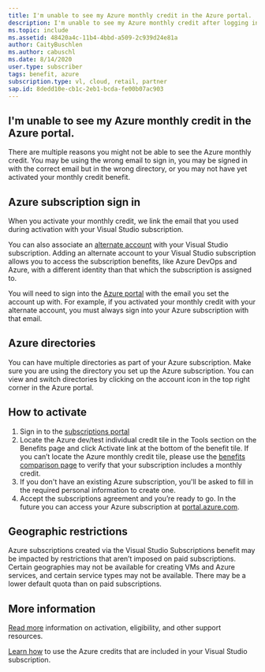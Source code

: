 ```yaml
---
title: I'm unable to see my Azure monthly credit in the Azure portal.
description: I'm unable to see my Azure monthly credit after logging into the Azure portal 
ms.topic: include
ms.assetid: 48420a4c-11b4-4bbd-a509-2c939d24e81a
author: CaityBuschlen
ms.author: cabuschl
ms.date: 8/14/2020
user.type: subscriber
tags: benefit, azure
subscription.type: vl, cloud, retail, partner
sap.id: 8dedd10e-cb1c-2eb1-bcda-fe00b07ac903
---
```


## I'm unable to see my Azure monthly credit in the Azure portal.

There are multiple reasons you might not be able to see the Azure monthly credit. You may be using the wrong email to sign in, you may be signed in with the correct email but in the wrong directory, or you may not have yet activated your monthly credit benefit. 

## Azure subscription sign in 

When you activate your monthly credit, we link the email that you used during activation with your Visual Studio subscription.  

You can also associate an [alternate account](https://docs.microsoft.com/visualstudio/subscriptions/vs-alternate-identity) with your Visual Studio subscription. Adding an alternate account to your Visual Studio subscription allows you to access the subscription benefits, like Azure DevOps and Azure, with a different identity than that which the subscription is assigned to.  

You will need to sign into the [Azure portal](https://portal.azure.com/) with the email you set the account up with. For example, if you activated your monthly credit with your alternate account, you must always sign into your Azure subscription with that email. 

## Azure directories 
You can have multiple directories as part of your Azure subscription. Make sure you are using the directory you set up the Azure subscription. You can view and switch directories by clicking on the account icon in the top right corner in the Azure portal. 

## How to activate
1. Sign in to the [subscriptions portal](https://my.visualstudio.com/benefits)  
1. Locate the Azure dev/test individual credit tile in the Tools section on the Benefits page and click Activate link at the bottom of the benefit tile. If you can’t locate the Azure monthly credit tile, please use the [benefits comparison page](https://visualstudio.microsoft.com/vs/benefits/#azure?cat=visual-studio-enterprise-subscription) to verify that your subscription includes a monthly credit. 
1. If you don't have an existing Azure subscription, you'll be asked to fill in the required personal information to create one.  
1. Accept the subscriptions agreement and you’re ready to go. In the future you can access your Azure subscription at [portal.azure.com](https://portal.azure.com/).

## Geographic restrictions 

Azure subscriptions created via the Visual Studio Subscriptions benefit may be impacted by restrictions that aren’t imposed on paid subscriptions. Certain geographies may not be available for creating VMs and Azure services, and certain service types may not be available. There may be a lower default quota than on paid subscriptions. 

## More information 

[Read more](https://docs.microsoft.com/visualstudio/subscriptions/vs-azure) information on activation, eligibility, and other support resources.  

[Learn how](https://azure.microsoft.com/pricing/member-offers/credit-for-visual-studio-subscribers/#azure-credits) to use the Azure credits that are included in your Visual Studio subscription. 